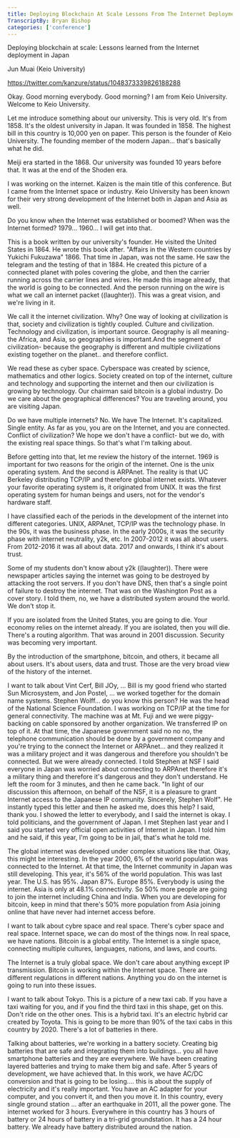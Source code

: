 ```yaml
---
title: Deploying Blockchain At Scale Lessons From The Internet Deployment In Japan
TranscriptBy: Bryan Bishop
categories: ['conference']
---
```


Deploying blockchain at scale: Lessons learned from the Internet deployment in Japan

Jun Muai (Keio University)

<https://twitter.com/kanzure/status/1048373339826188288>

Okay. Good morning everybody. Good morning? I am from Keio University. Welcome to Keio University.

Let me introduce something about our university. This is very old. It's from 1858. It's the oldest university in Japan. It was founded in 1858. The highest bill in this country is 10,000 yen on paper. This person is the founder of Keio University. The founding member of the modern Japan... that's basically what he did.

Meiji era started in the 1868. Our university was founded 10 years before that. It was at the end of the Shoden era.

I was working on the internet. Kaizen is the main title of this conference. But I came from the Internet space or industry. Keio University has been known for their very strong development of the Internet both in Japan and Asia as well.

Do you know when the Internet was established or boomed? When was the Internet formed? 1979... 1960... I will get into that.

This is a book written by our university's founder. He visited the United States in 1864. He wrote this book after. "Affairs in the Western countries by Yukichi Fukuzawa" 1866.  That time in Japan, was not the same. He saw the telegram and the testing of that in 1884. He created this picture of a connected planet with poles covering the globe, and then the carrier running across the carrier lines and wires. He made this image already, that the world is going to be connected. And the person running on the wire is what we call an internet packet ((laughter)). This was a great vision, and we're living in it.

We call it the internet civilization. Why? One way of looking at civilization is that, society and civilization is tightly coupled. Culture and civilization. Technology and civilization, is important source. Geography is all meaning- the Africa, and Asia, so geographies is important.And the segment of civilization- because the geography is different and multiple civilizations existing together on the planet.. and therefore conflict.

We read these as cyber space. Cyberspace was created by science, mathematics and other logics. Society created on top of the internet, culture and technology and supporting the internet and then our civilization is growing by technology. Our chairman said bitcoin is a global industry. Do we care about the geographical differences? You are traveling around, you are visiting Japan.

Do we have multiple internets? No. We have The Internet. It's capitalized. Single entity. As far as you, you are on the Internet, and you are connected. Conflict of civilization? We hope we don't have a conflict- but we do, with the existing real space things. So that's what I'm talking about.

Before getting into that, let me review the history of the internet. 1969 is important for two reasons for the origin of the internet. One is the unix operating system. And the second is ARPAnet. The reality is that UC Berkeley distributing TCP/IP and therefore global internet exists. Whatever your favorite operating system is, it originated from UNIX. It was the first operating system for human beings and users, not for the vendor's hardware staff.

I have classified each of the periods in the development of the internet into different categories. UNIX, ARPAnet, TCP/IP was the technology phase. In the 90s, it was the business phase. In the early 2000s, it was the security phase with internet neutrality, y2k, etc. In 2007-2012 it was all about users. From 2012-2016 it was all about data. 2017 and onwards, I think it's about trust.

Some of my students don't know about y2k ((laughter)). There were newspaper articles saying the internet was going to be destroyed by attacking the root servers. If you don't have DNS, then that's a single point of failure to destroy the internet. That was on the Washington Post as a cover story. I told them, no, we have a distributed system around the world. We don't stop it.

If you are isolated from the United States, you are going to die. Your economy relies on the internet already. If you are isolated, then you will die. There's a routing algorithm. That was around in 2001 discussion. Security was becoming very important.

By the introduction of the smartphone, bitcoin, and others, it became all about users. It's about users, data and trust. Those are the very broad view of the history of the internet.

I want to talk about Vint Cerf, Bill JOy, ... Bill is my good friend who started Sun Microsystem, and Jon Postel, ... we worked together for the domain name systems. Stephen Wolff... do you know this person? He was the head of the National Science Foundation. I was working on TCP/IP at the time for general connectivity. The machine was at Mt. Fuji and we were piggy-backing on cable sponsored by another organization. We transferred IP on top of it. At that time, the Japanese government said no no no, the telephone communication should be done by a government company and you're trying to the connect the Internet or ARPAnet... and they realized it was a military project and it was dangerous and therefore you shouldn't be connected. But we were already connected. I told Stephen at NSF I said everyone in Japan was worried about connecting to ARPAnet therefore it's a military thing and therefore it's dangerous and they don't understand. He left the room for 3 minutes, and then he came back. "In light of our discussion this afternoon, on behalf of the NSF, it is a pleasure to grant Internet access to the Japanese IP community. Sincerely, Stephen Wolf". He instantly typed this letter and then he asked me, does this help? I said, thank you. I showed the letter to everybody, and I said the internet is okay. I told politicians, and the government of Japan. I met Stephen last year and I said you started very official open activities of Internet in Japan. I told him and he said, if this year, I'm going to be in jail, that's what he told me.

The global internet was developed under complex situations like that. Okay, this might be interesting. In the year 2000, 6% of the world population was connected to the Internet. At that time, the Internet community in Japan was still developing. This year, it's 56% of the world population. This was last year. The U.S. has 95%. Japan 87%. Europe 85%. Everybody is using the internet. Asia is only at 48.1% connectivity. So 50% more people are going to join the internet including China and India. When you are developing for bitcoin, keep in mind that there's 50% more population from Asia joining online that have never had internet access before.

I want to talk about cybre space and real space. There's cyber space and real space. Internet space, we can do most of the things now. In real space, we have nations. Bitcoin is a global entity. The Internet is a single space, connecting multiple cultures, languages, nations, and laws, and courts.

The Internet is a truly global space. We don't care about anything except IP transmission. Bitcoin is working within the Internet space. There are different regulations in different nations. Anything you do on the internet is going to run into these issues.

I want to talk about Tokyo. This is a picture of a new taxi cab. If you have a taxi waiting for you, and if you find the third taxi in this shape, get on this. Don't ride on the other ones. This is a hybrid taxi. It's an electric hybrid car created by Toyota. This is going to be more than 90% of the taxi cabs in this country by 2020. There's a lot of batteries in there.

Talking about batteries, we're working in a battery society. Creating big batteries that are safe and integrating them into buildings... you all have smartphone batteries and they are everywhere. We have been creating layered batteries and trying to make them big and safe. After 5 years of development, we have achieved that. In this work, we have AC/DC conversion and that is going to be losing.... this is about the supply of electricity and it's really important. You have an AC adapter for your computer, and you convert it, and then you move it. In this country, every single ground station ... after an earthquake in 2011, all the power gone. The internet worked for 3 hours.  Everywhere in this country has 3 hours of battery or 24 hours of battery in a tri-grid groundstation. It has a 24 hour battery. We already have battery distributed around the nation.


